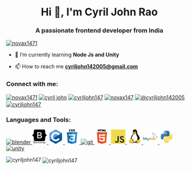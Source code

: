 <h1 align="center">Hi 👋, I'm Cyril John Rao</h1>
<h3 align="center">A passionate frontend developer from India</h3>

<p align="left"> <a href="https://twitter.com/novax1471" target="blank"><img src="https://img.shields.io/twitter/follow/novax1471?logo=twitter&style=for-the-badge" alt="novax1471" /></a> </p>

- 🌱 I’m currently learning **Node Js and Unity**

- 📫 How to reach me **cyriljohn142005@gmail.com**

<h3 align="left">Connect with me:</h3>
<p align="left">
<a href="https://twitter.com/novax1471" target="blank"><img align="center" src="https://raw.githubusercontent.com/rahuldkjain/github-profile-readme-generator/master/src/images/icons/Social/twitter.svg" alt="novax1471" height="30" width="40" /></a>
<a href="https://linkedin.com/in/cyril john" target="blank"><img align="center" src="https://raw.githubusercontent.com/rahuldkjain/github-profile-readme-generator/master/src/images/icons/Social/linked-in-alt.svg" alt="cyril john" height="30" width="40" /></a>
<a href="https://codesandbox.com/cyriljohn147" target="blank"><img align="center" src="https://raw.githubusercontent.com/rahuldkjain/github-profile-readme-generator/master/src/images/icons/Social/codesandbox.svg" alt="cyriljohn147" height="30" width="40" /></a>
<a href="https://www.codechef.com/users/novax147" target="blank"><img align="center" src="https://cdn.jsdelivr.net/npm/simple-icons@3.1.0/icons/codechef.svg" alt="novax147" height="30" width="40" /></a>
<a href="https://www.hackerrank.com/@cyriljohn142005" target="blank"><img align="center" src="https://raw.githubusercontent.com/rahuldkjain/github-profile-readme-generator/master/src/images/icons/Social/hackerrank.svg" alt="@cyriljohn142005" height="30" width="40" /></a>
<a href="https://www.leetcode.com/cyriljohn147" target="blank"><img align="center" src="https://raw.githubusercontent.com/rahuldkjain/github-profile-readme-generator/master/src/images/icons/Social/leet-code.svg" alt="cyriljohn147" height="30" width="40" /></a>
</p>

<h3 align="left">Languages and Tools:</h3>
<p align="left"> <a href="https://www.blender.org/" target="_blank" rel="noreferrer"> <img src="https://download.blender.org/branding/community/blender_community_badge_white.svg" alt="blender" width="40" height="40"/> </a> <a href="https://getbootstrap.com" target="_blank" rel="noreferrer"> <img src="https://raw.githubusercontent.com/devicons/devicon/master/icons/bootstrap/bootstrap-plain-wordmark.svg" alt="bootstrap" width="40" height="40"/> </a> <a href="https://www.cprogramming.com/" target="_blank" rel="noreferrer"> <img src="https://raw.githubusercontent.com/devicons/devicon/master/icons/c/c-original.svg" alt="c" width="40" height="40"/> </a> <a href="https://www.w3schools.com/css/" target="_blank" rel="noreferrer"> <img src="https://raw.githubusercontent.com/devicons/devicon/master/icons/css3/css3-original-wordmark.svg" alt="css3" width="40" height="40"/> </a> <a href="https://git-scm.com/" target="_blank" rel="noreferrer"> <img src="https://www.vectorlogo.zone/logos/git-scm/git-scm-icon.svg" alt="git" width="40" height="40"/> </a> <a href="https://www.w3.org/html/" target="_blank" rel="noreferrer"> <img src="https://raw.githubusercontent.com/devicons/devicon/master/icons/html5/html5-original-wordmark.svg" alt="html5" width="40" height="40"/> </a> <a href="https://developer.mozilla.org/en-US/docs/Web/JavaScript" target="_blank" rel="noreferrer"> <img src="https://raw.githubusercontent.com/devicons/devicon/master/icons/javascript/javascript-original.svg" alt="javascript" width="40" height="40"/> </a> <a href="https://www.linux.org/" target="_blank" rel="noreferrer"> <img src="https://raw.githubusercontent.com/devicons/devicon/master/icons/linux/linux-original.svg" alt="linux" width="40" height="40"/> </a> <a href="https://www.mysql.com/" target="_blank" rel="noreferrer"> <img src="https://raw.githubusercontent.com/devicons/devicon/master/icons/mysql/mysql-original-wordmark.svg" alt="mysql" width="40" height="40"/> </a> <a href="https://www.python.org" target="_blank" rel="noreferrer"> <img src="https://raw.githubusercontent.com/devicons/devicon/master/icons/python/python-original.svg" alt="python" width="40" height="40"/> </a> <a href="https://unity.com/" target="_blank" rel="noreferrer"> <img src="https://www.vectorlogo.zone/logos/unity3d/unity3d-icon.svg" alt="unity" width="40" height="40"/> </a> </p>

<p><img align="left" src="https://github-readme-stats.vercel.app/api/top-langs?username=cyriljohn147&show_icons=true&locale=en&layout=compact" alt="cyriljohn147" /></p>

<p>&nbsp;<img align="center" src="https://github-readme-stats.vercel.app/api?username=cyriljohn147&show_icons=true&locale=en" alt="cyriljohn147" /></p>

